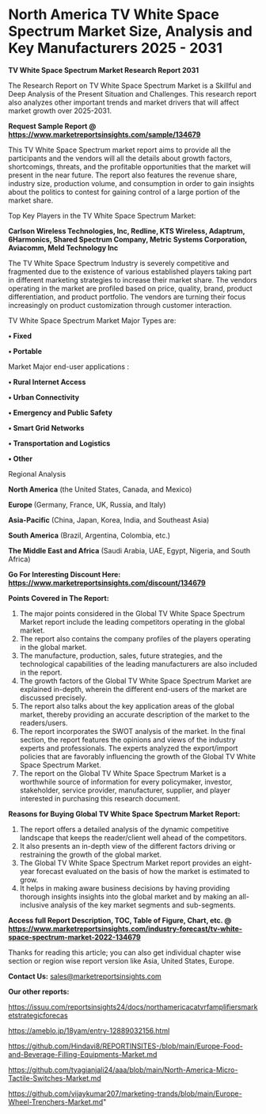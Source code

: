  # North America TV White Space Spectrum Market Size, Analysis and Key Manufacturers 2025 - 2031

<strong>TV White Space Spectrum Market Research Report 2031</strong>

The Research Report on TV White Space Spectrum Market is a Skillful and Deep Analysis of the Present Situation and Challenges. This research report also analyzes other important trends and market drivers that will affect market growth over 2025-2031.

<strong>Request Sample Report @ <a href=https://www.marketreportsinsights.com/sample/134679>https://www.marketreportsinsights.com/sample/134679</a></strong>

This TV White Space Spectrum market report aims to provide all the participants and the vendors will all the details about growth factors, shortcomings, threats, and the profitable opportunities that the market will present in the near future. The report also features the revenue share, industry size, production volume, and consumption in order to gain insights about the politics to contest for gaining control of a large portion of the market share.

Top Key Players in the TV White Space Spectrum Market:

<strong>Carlson Wireless Technologies, Inc, Redline, KTS Wireless, Adaptrum, 6Harmonics, Shared Spectrum Company, Metric Systems Corporation, Aviacomm, Meld Technology Inc</strong>

The TV White Space Spectrum Industry is severely competitive and fragmented due to the existence of various established players taking part in different marketing strategies to increase their market share. The vendors operating in the market are profiled based on price, quality, brand, product differentiation, and product portfolio. The vendors are turning their focus increasingly on product customization through customer interaction.

TV White Space Spectrum Market Major Types are:

<strong>• Fixed

• Portable</strong>

Market Major end-user applications :

<strong>• Rural Internet Access

• Urban Connectivity

• Emergency and Public Safety

• Smart Grid Networks

• Transportation and Logistics

• Other</strong>

Regional Analysis

</u><strong><b>North America</b></strong> (the United States, Canada, and Mexico)

<strong><b>Europe </b></strong>(Germany, France, UK, Russia, and Italy)

<strong><b>Asia-Pacific</b></strong> (China, Japan, Korea, India, and Southeast Asia)

<strong><b>South America</b></strong> (Brazil, Argentina, Colombia, etc.)

<strong><b>The Middle East and Africa</b></strong> (Saudi Arabia, UAE, Egypt, Nigeria, and South Africa)

<strong>Go For Interesting Discount Here: <a href=https://www.marketreportsinsights.com/discount/134679>https://www.marketreportsinsights.com/discount/134679</a></strong>

<strong>Points Covered in The Report:</strong>
<ol>
  <li>The major points considered in the Global TV White Space Spectrum Market report include the leading competitors operating in the global market.</li>
  <li>The report also contains the company profiles of the players operating in the global market.</li>
  <li>The manufacture, production, sales, future strategies, and the technological capabilities of the leading manufacturers are also included in the report.</li>
  <li>The growth factors of the Global TV White Space Spectrum Market are explained in-depth, wherein the different end-users of the market are discussed precisely.</li>
  <li>The report also talks about the key application areas of the global market, thereby providing an accurate description of the market to the readers/users.</li>
  <li>The report incorporates the SWOT analysis of the market. In the final section, the report features the opinions and views of the industry experts and professionals. The experts analyzed the export/import policies that are favorably influencing the growth of the Global TV White Space Spectrum Market.</li>
  <li>The report on the Global TV White Space Spectrum Market is a worthwhile source of information for every policymaker, investor, stakeholder, service provider, manufacturer, supplier, and player interested in purchasing this research document.</li>
</ol>
<strong>Reasons for Buying Global TV White Space Spectrum Market Report:</strong>

<ol>
  <li>The report offers a detailed analysis of the dynamic competitive landscape that keeps the reader/client well ahead of the competitors.</li>
  <li>It also presents an in-depth view of the different factors driving or restraining the growth of the global market.</li>
  <li>The Global TV White Space Spectrum Market report provides an eight-year forecast evaluated on the basis of how the market is estimated to grow.</li>
  <li>It helps in making aware business decisions by having providing thorough insights insights into the global market and by making an all-inclusive analysis of the key market segments and sub-segments.</li>
</ol>
<strong>Access full Report Description, TOC, Table of Figure, Chart, etc. @ <a href=https://www.marketreportsinsights.com/industry-forecast/tv-white-space-spectrum-market-2022-134679>https://www.marketreportsinsights.com/industry-forecast/tv-white-space-spectrum-market-2022-134679</a></strong>


Thanks for reading this article; you can also get individual chapter wise section or region wise report version like Asia, United States, Europe.

<strong>Contact Us:</strong>
sales@marketreportsinsights.com

<strong>Our other reports:</strong>

<a href=https://issuu.com/reportsinsights24/docs/northamericacatvrfamplifiersmarketstrategicforecas>https://issuu.com/reportsinsights24/docs/northamericacatvrfamplifiersmarketstrategicforecas</a>

<a href=https://ameblo.jp/18yam/entry-12889032156.html>https://ameblo.jp/18yam/entry-12889032156.html</a>

<a href=https://github.com/Hindavi8/REPORTINSITES-/blob/main/Europe-Food-and-Beverage-Filling-Equipments-Market.md>https://github.com/Hindavi8/REPORTINSITES-/blob/main/Europe-Food-and-Beverage-Filling-Equipments-Market.md</a>

<a href=https://github.com/tyagianjali24/aaa/blob/main/North-America-Micro-Tactile-Switches-Market.md>https://github.com/tyagianjali24/aaa/blob/main/North-America-Micro-Tactile-Switches-Market.md</a>

<a href=https://github.com/vijaykumar207/marketing-trands/blob/main/Europe-Wheel-Trenchers-Market.md>https://github.com/vijaykumar207/marketing-trands/blob/main/Europe-Wheel-Trenchers-Market.md</a>"
